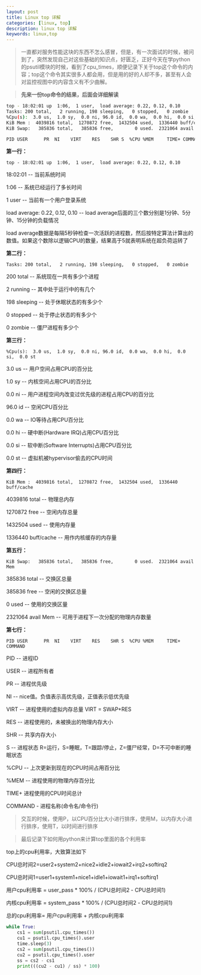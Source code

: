 ```yaml
---
layout: post
title: Linux top 详解
categories: [linux, top]
description: linux top 详解
keywords: linux,top
---
```


> 一直都对服务性能这块的东西不怎么感冒，但是，有一次面试的时候，被问到了，突然发现自己对这些基础的知识点，好匮乏，正好今天在学python的psutil模块的时候，看到了cpu_times，顺便记录下关于top这个命令的内容；top这个命令其实很多人都会用，但是用的好的人却不多，甚至有人会对监控视图中的内容含义有不少曲解。

<!--more-->


> **先来一份top命令的结果，后面会详细解读**

```bash
top - 18:02:01 up  1:06,  1 user,  load average: 0.22, 0.12, 0.10
Tasks: 200 total,   2 running, 198 sleeping,   0 stopped,   0 zombie
%Cpu(s):  3.0 us,  1.0 sy,  0.0 ni, 96.0 id,  0.0 wa,  0.0 hi,  0.0 si,  0.0 st
KiB Mem :  4039816 total,  1270872 free,  1432504 used,  1336440 buff/cache
KiB Swap:   385836 total,   385836 free,        0 used.  2321064 avail Mem

PID USER      PR  NI    VIRT    RES    SHR S  %CPU %MEM     TIME+ COMMAND   
```

**第一行：**

`top - 18:02:01 up  1:06,  1 user,  load average: 0.22, 0.12, 0.10`

18:02:01 -- 当前系统时间

1:06 -- 系统已经运行了多长时间

1 user -- 当前有一个用户登录系统

load average: 0.22, 0.12, 0.10 -- load average后面的三个数分别是1分钟、5分钟、15分钟的负载情况

load average数据是每隔5秒钟检查一次活跃的进程数，然后按特定算法计算出的数值。如果这个数除以逻辑CPU的数量，结果高于5就表明系统在超负荷运转了

**第二行：**

`Tasks: 200 total,   2 running, 198 sleeping,   0 stopped,   0 zombie`

200 total -- 系统现在一共有多少个进程

2 running -- 其中处于运行中的有几个

198 sleeping -- 处于休眠状态的有多少个

0 stopped -- 处于停止状态的有多少个

0 zombie -- 僵尸进程有多少个

**第三行：**

`%Cpu(s):  3.0 us,  1.0 sy,  0.0 ni, 96.0 id,  0.0 wa,  0.0 hi,  0.0 si,  0.0 st`

3.0 us -- 用户空间占用CPU的百分比

1.0 sy -- 内核空间占用CPU的百分比

0.0 ni -- 用户进程空间内改变过优先级的进程占用CPU的百分比

96.0 id -- 空闲CPU百分比

0.0 wa -- IO等待占用CPU百分比

0.0 hi -- 硬中断(Hardware IRQ)占用CPU百分比

0.0 si -- 软中断(Software Interrupts)占用CPU百分比

0.0 st -- 虚拟机被hypervisor偷去的CPU时间

**第四行：**

`KiB Mem :  4039816 total,  1270872 free,  1432504 used,  1336440 buff/cache`

4039816 total -- 物理总内存

1270872 free -- 空闲内存总量

1432504 used -- 使用内存量

1336440 buff/cache -- 用作内核缓存的内存量

**第五行：**

`KiB Swap:   385836 total,   385836 free,        0 used.  2321064 avail Mem`

385836 total -- 交换区总量

385836 free -- 空闲的交换区总量

0 used -- 使用的交换区量

2321064 avail Mem -- 可用于进程下一次分配的物理内存数量

**第七行：**

`PID USER      PR  NI    VIRT    RES    SHR S  %CPU %MEM     TIME+ COMMAND`

PID -- 进程ID

USER -- 进程所有者

PR -- 进程优先级

NI -- nice值。负值表示高优先级，正值表示低优先级

VIRT -- 进程使用的虚拟内存总量 VIRT = SWAP+RES

RES -- 进程使用的，未被换出的物理内存大小

SHR -- 共享内存大小

S -- 进程状态 R=运行，S=睡眠，T=跟踪/停止，Z=僵尸经常，D=不可中断的睡眠状态

%CPU -- 上次更新到现在的CPU时间占用百分比

%MEM -- 进程使用的物理内存百分比

TIME+ 进程使用的CPU时间总计

COMMAND - 进程名称(命令名/命令行)


> 交互的时候，使用P，以CPU百分比大小进行排序，使用M，以内存大小进行排序，使用T，以时间进行排序


> 最后记录下如何用python来计算top里面的各个利用率

top上的cpu利用率，大致算法如下

CPU总时间2=user2+system2+nice2+idle2+iowait2+irq2+softirq2

CPU总时间1=user1+system1+nice1+idle1+iowait1+irq1+softirq1

用户cpu利用率 = user_pass * 100% / (CPU总时间2 - CPU总时间1)

内核cpu利用率 = system_pass * 100% / (CPU总时间2 - CPU总时间1)

总的cpu利用率= 用户cpu利用率 + 内核cpu利用率


```python
while True:
    cs1 = sum(psutil.cpu_times())
    cu1 = psutil.cpu_times().user
    time.sleep(3)
    cs2 = sum(psutil.cpu_times())
    cu2 = psutil.cpu_times().user
    ss = cs2 - cs1
    print(((cu2 - cu1) / ss) * 100)
```
